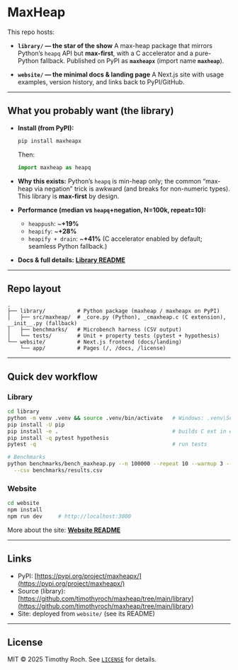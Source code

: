 # MaxHeap 

This repo hosts:

* **`library/` — the star of the show**
  A max-heap package that mirrors Python’s `heapq` API but **max-first**, with a C accelerator and a pure-Python fallback. Published on PyPI as **`maxheapx`** (import name **`maxheap`**).

* **`website/` — the minimal docs & landing page**
  A Next.js site with usage examples, version history, and links back to PyPI/GitHub.

---

## What you probably want (the library)

* **Install (from PyPI):**

  ```bash
  pip install maxheapx
  ```

  Then:

  ```python
  import maxheap as heapq
  ```

* **Why this exists:**
  Python’s `heapq` is min-heap only; the common “max-heap via negation” trick is awkward (and breaks for non-numeric types). This library is **max-first** by design.

* **Performance (median vs `heapq`+negation, N=100k, repeat=10):**

  * `heappush`: \~**+19%**
  * `heapify`: \~**+28%**
  * `heapify + drain`: \~**+41%**
    (C accelerator enabled by default; seamless Python fallback.)

* **Docs & full details:**
   **[Library README](https://github.com/timothyroch/maxheap/tree/main/library#readme)**

---

## Repo layout

```
.
├── library/          # Python package (maxheap / maxheapx on PyPI)
│   ├── src/maxheap/  # _core.py (Python), _cmaxheap.c (C extension), __init__.py (fallback)
│   ├── benchmarks/   # Microbench harness (CSV output)
│   └── tests/        # Unit + property tests (pytest + hypothesis)
└── website/          # Next.js frontend (docs/landing)
    └── app/          # Pages (/, /docs, /license)
```

---

## Quick dev workflow

### Library

```bash
cd library
python -m venv .venv && source .venv/bin/activate   # Windows: .venv\Scripts\activate
pip install -U pip
pip install -e .                                    # builds C ext in editable mode
pip install -q pytest hypothesis
pytest -q                                           # run tests

# Benchmarks
python benchmarks/bench_maxheap.py --n 100000 --repeat 10 --warmup 3 --seed 1 \
  --csv benchmarks/results.csv
```

### Website

```bash
cd website
npm install
npm run dev     # http://localhost:3000
```

More about the site:  **[Website README](https://github.com/timothyroch/maxheap/tree/main/website)**

---

## Links

* PyPI: [https://pypi.org/project/maxheapx/](https://pypi.org/project/maxheapx/)
* Source (library): [https://github.com/timothyroch/maxheap/tree/main/library](https://github.com/timothyroch/maxheap/tree/main/library)
* Site: deployed from `website/` (see its README)

---

## License

MIT © 2025 Timothy Roch. See [`LICENSE`](https://github.com/timothyroch/maxheap/blob/main/LICENSE) for details.
